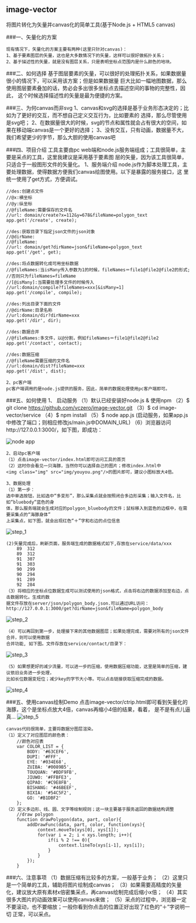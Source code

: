 image-vector
----------------
将图片转化为矢量并canvas化的简单工具(基于Node.js + HTML5 canvas)

###一、矢量化的方案

	现有情况下，矢量化的方案主要有两种(这里只针对canvas)：
	1、基于要素图层的矢量，这也是大多数情况下的矢量，这样可以很好做拓扑关系；
	2、基于描述性的矢量，就是没有图层关系，只是表明坐标点范围内是什么颜色的地块。
	
###二、如何选择
	基于图层要素的矢量，可以很好的处理拓扑关系，如果数据量很小的情况下，可以采用该方案；但是如果数据量
	巨大比如一幅地图数据，那么使用图层要素叠加的话，势必会多出很多坐标点去描述空间的事物的完整性，因此，
	这个时候选择描述性的矢量是最为便捷的方案。
	
###三、为何canvas而非svg
	1、canvas和svg的选择是基于业务形态决定的；比如为了更好的交互，而不想自己定义交互行为，比如要素的
	选择，那么尽管使用是svg吧；
	2、在数据量很大的时候，svg的节点和属性就会占有很大的空间，如果在移动端canvas是一个更好的选择；
	3、没有交互，只有动画，数据量不大，我们希望更少的字节，那么大胆的使用canvas吧
	
###四、项目介绍
	工具主要由pc web端和node.js服务端组成；工具很简单，主要是采点的工具，这里我建议是采用基于要素图
	层的矢量，因为该工具很简单，只适合于一般图形文件的矢量化。
	1、服务端介绍
	node.js作为脚本处理工具，主要处理数据，使得数据方便我们canvas绘图使用。以下是暴露的服务接口，这
	里统一使用了get方式，方便调试。
	
	//des:创建点文件
	//@x:横坐标
	//@y:纵坐标
	//@fileName:需要保存的文件名
	//url: domain/create?x=112&y=678&fileName=polygon_text
	app.get('/create', create);
	
	//des:获取目录下指定json文件的json对象
	//@dirName:
	//@fileName:
	//url: domain/get?dirName=json&fileName=polygon_text
	app.get('/get', get);
	
	//des:将点数据转化成可用坐标数据
	//@fileNames:当isMany传入参数为1的时候，fileNames＝file1@file2@file2的形式;
	//否则只为fileNames=fileName
	//[@isMany]:当需要处理多文件的时候传入
	//url:domain/compile?fileNames=xxx[&isMany=1]
	app.get('/compile', compile);
	
	//des:列出目录下面的文件
	//@dirName:目录名称
	//url:domain/dir?dirName=xxx
	app.get('/dir', dir);
	
	//des:数据合并
	//@fileNames:多文件，以@分割，例如fileNames＝file1@file2@file2
	app.get('/contact', contact);
	
	//des:数据压缩
	//@fileName需要压缩的文件名
	//url:domain/dist?fileName=xxx
	app.get('/dist', dist);
	
	2、pc客户端
	pc客户端调用的是node.js提供的服务，因此，简单的数据处理使用pc客户端即可。

###五、如何使用
	1、 启动服务
	（1）默认已经安装好node.js & 使用npm 
	（2）$ git clone https://github.com/vczero/image-vector.git
	（3）$ cd image-vector/service
	（4）$ npm install
	（5）$ node app.js (启动服务，如果app.js中修改了端口；则相应修改js/main.js中DOMAIN_URL)
	（6）浏览器访问http://127.0.0.1:3000/，如下图，即成功：
	  
![node app](img/node.png)

	2、启动pc客户端
	（1）点击image-vector/index.html即可访问工具的首页
	（2）这时你会看见一只海豚，当然你可以选择自己的图片；修改index.html中
	<img class="img" src="img/youyou.png"/>的图片即可，建议小图标放大4倍。
	
	3、数据处理
	（1）第一步：
	选中单选按钮，比如选中“多变形”，那么采集点就会按照闭合多边形采集；输入文件名，比如“bluebody“蓝色的身
	体，那么服务端就会生成对应的polygon_bluebody的文件；鼠标移入到蓝色的边框中，在需要采集点的“海豚身体”
	上采集点，如下图，就会出现红色“＋”字和右边的点位信息
![step_1](img/step_1.png)
	
	(2)矢量完成后，刷新页面，服务端生成的数据格式如下,存放在service/data/xxx
		89	312
		89	312
		91	307
		91	303
		90	299
		90	294
		91	289
		92	284
	（3）将相应的坐标点位数据生成可以测试使用的json格式，点击将右边的数据添加至右边，点击数据转化。生成的数
	据文件存放在server/json/polygon_body.json.可以通过URL访问：
	http://127.0.0.1:3000/get?dirName=json&fileName=polygon_body
![step_2](img/step_2.png)		
	
	（4）可以再回到第一步，处理接下来的其他数据图层；如果处理完成，需要对所有的json文件合并，则可以使用数据
	合并功能, 如下图。文件存放在service/contact/目录下：
![step_3](img/step_3.png)

	（5）如果想更好的减少流量，可以进一步的压缩，使用数据压缩功能，这里是简单的压缩，建议依旧业务进一步处理，
	比如长位数据变短位；减少key的字节大小等。可以点击链接获取压缩完成的数据。
![step_4](img/step_4.png)
	
###五、使用canvas绘制Demo
	点击image-vector/ctrip.html即可看到矢量化的海豚，这个是坐标点放大4倍，canvas再缩小4倍的结果，看着，
	是不是有点儿逼真...
![step_5](img/step_5.png)
	
	canvas代码很简单，主要将数据分图层渲染。
	（1）定义了对应图层的颜色表：
		//颜色对应表
		var COLOR_LIST = {
			BODY: '#63CEF6',
			DUPI: '#FFF',
			EYE: '#034E68',
			ZUIBA: '#0089B5',
			TOUQUAN: '#BDF9FB',
			JIUWO: '#FFBFE3',
			QIPAO: '#C9E8FB',
			BISHANG: '#46BEEF',
			BIXIA: '#54C5F2',
			GO: '#B1DBF2'
		};
	（2）定义多边形、线、圆、文字等绘制规则；这一块主要基于服务返回的数据结构调整
		//draw polygon
		function drawPolygon(data, part, color){		
			addDrawFunc(data, part, color, function(xys){
				context.moveTo(xys[0], xys[1]);
				for(var i = 2; i < xys.length; i++){
					if(i % 2 !== 0){
						context.lineTo(xys[i-1], xys[i]);
					}
				}
			});
		}
	
###六、注意事项
	（1）数据压缩有比较多的方案，一般基于业务；
	（2）这里只是一个简单的工具，辅助将图片绘制成canvas；
	（3）如果需要高精度的矢量化，建议放大原有素材x倍密集采点，再canvas绘制完成后缩小x倍；
	（4）其实很多大图片的动画效果可以使用canvas来做；
	（5）采点的过程中，浏览器一定不要滚动，也不要缩放；一般你看到你点击的位置正好出现了红色的“＋”字说明一切
	正常，可以采点。


